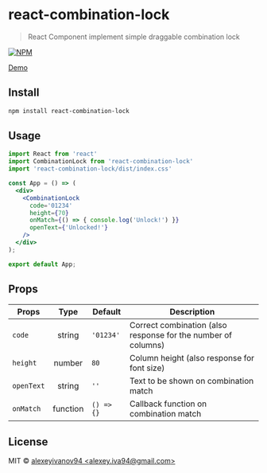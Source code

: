 # react-combination-lock

> React Component implement simple draggable combination lock


[![NPM](https://img.shields.io/npm/v/react-combination-lock.svg)](https://www.npmjs.com/package/react-combination-lock)

[Demo](https://codepen.io/alexeyivanov94/pen/BMOJyv)
## Install

```bash
npm install react-combination-lock
```

## Usage

```jsx
import React from 'react'
import CombinationLock from 'react-combination-lock'
import 'react-combination-lock/dist/index.css'

const App = () => (
  <div>
    <CombinationLock 
      code='01234' 
      height={70} 
      onMatch={() => { console.log('Unlock!') }}
      openText={'Unlocked!'}
    />
  </div>
);

export default App;
```

## Props

|Props|Type|Default|Description|
|---|:---:|---|---|
|`code`|string|`'01234'`|Correct combination (also response for the number of columns)
|`height`|number|`80`|Column height (also response for font size)
|`openText`|string|`''`|Text to be shown on combination match
|`onMatch`|function|`() => {}`|Callback function on combination match
## License

MIT © [alexeyivanov94 &lt;alexey.iva94@gmail.com&gt;](https://github.com/alexeyivanov94)
